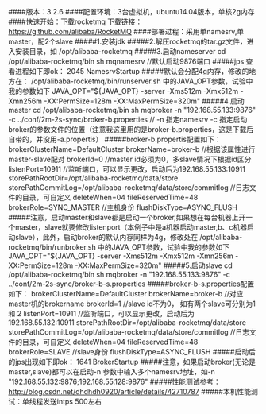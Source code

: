 ####版本：3.2.6
####配置环境：3台虚拟机，ubuntu14.04版本，单核2g内存
####快速开始：下载rocketmq 下载链接： https://github.com/alibaba/RocketMQ
####部署过程：采用单namesrv,单master，配2个slave
#####1.安装jdk
#####2.解压rocketmq的tar.gz文件，进入安装目录，如
    /opt/alibaba-rocketmq
#####3.启动nameserver
    cd /opt/alibaba-rocketmq/bin
    sh mqnamesrv //默认启动9876端口
#####jps 查看进程如下即ok：
    2045 NamesrvStartup 
#####默认会分配4g内存，修改的地方在：
    /opt/alibaba-rocketmq/bin/runserver.sh 中的JAVA_OPT参数，试验中我的参数如下
    JAVA_OPT="${JAVA_OPT} -server -Xms512m -Xmx512m -Xmn256m -XX:PermSize=128m -XX:MaxPermSize=320m"
#####4.启动master
    cd /opt/alibaba-rocketmq/bin
    sh mqbroker -n "192.168.55.133:9876" -c ../conf/2m-2s-sync/broker-b.properties // -n 指定namesrv -c 指定启动broker的参数文件的位置（注意我这里用的是broker-b.properties，这是下载后自带的，并没用-a.propertis）
#####broker-b.propertis配置如下：
    brokerClusterName=DefaultCluster
    brokerName=broker-b //根据该属性进行master-slave配对
    brokerId=0 //master id必须为0，多slave情况下根据id区分
    listenPort=10911 //监听端口，可以显示更改，启动后为192.168.55.133:10911
    storePathRootDir=/opt/alibaba-rocketmq/data/store  
    storePathCommitLog=/opt/alibaba-rocketmq/data/store/commitlog //日志文件的目录，可自定义
    deleteWhen=04
    fileReservedTime=48
    brokerRole=SYNC_MASTER //主机身份
    flushDiskType=ASYNC_FLUSH
#####注意，启动master和slave都是启动一个broker,如果想在每台机器上开一个master，slave就要修改listenport（本例子中是a机器启动master,b、c机器启动slave），此外，启动broker的默认内存同样为4g，修改处在
    /opt/alibaba-rocketmq/bin/runbroker.sh 中的JAVA_OPT参数，试验中我的参数如下
    JAVA_OPT="${JAVA_OPT} -server -Xms512m -Xmx512m -Xmn256m -XX:PermSize=128m -XX:MaxPermSize=320m"
#####5.启动slave
    cd /opt/alibaba-rocketmq/bin
    sh mqbroker -n "192.168.55.133:9876" -c ../conf/2m-2s-sync/broker-b-s.properties
#####broker-b-s.properties配置如下：
    brokerClusterName=DefaultCluster
    brokerName=broker-b //对应master机的brokername
    brokerId=1 //slave id不为0， 如有两个slave可分别为1 和 2
    listenPort=10911 //监听端口，可以显示更改，启动后为192.168.55.132:10911
    storePathRootDir=/opt/alibaba-rocketmq/data/store  
    storePathCommitLog=/opt/alibaba-rocketmq/data/store/commitlog //日志文件的目录，可自定义
    deleteWhen=04
    fileReservedTime=48
    brokerRole=SLAVE //slave身份
    flushDiskType=ASYNC_FLUSH
#####启动后的jps出现如下即ok：
    1641 BrokerStartup
#####注意，如果启动broker(无论是master,slave)都可以在启动-n 参数中输入多个namesrv地址，如-n "192.168.55.132:9876;192.168.55.128:9876"
#####性能测试参考：http://blog.csdn.net/dhdhdh0920/article/details/42710787
#####本机性能测试：单线程发送intps 500左右 
